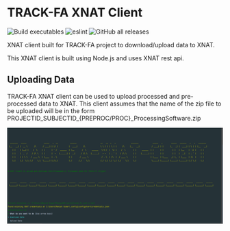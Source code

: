 # TRACK-FA XNAT Client

![Build executables](https://github.com/manishkumr/track-fa-xnat-client/workflows/Build%20executables/badge.svg)
![eslint](https://github.com/manishkumr/track-fa-xnat-client/workflows/eslint/badge.svg?event=push)
![GitHub all releases](https://img.shields.io/github/downloads/manishkumr/track-fa-xnat-client/total)

XNAT client built for TRACK-FA project to download/upload data to XNAT.

This XNAT client is built using Node.js and uses XNAT rest api.

## Uploading Data

TRACK-FA XNAT client can be used to upload processed and pre-processed data to XNAT. 
This client assumes that the name of the zip file to be uploaded will be in the form PROJECTID_SUBJECTID_{PREPROC/PROC}_ProcessingSoftware.zip


![](docs/images/upload_xnat.gif)

